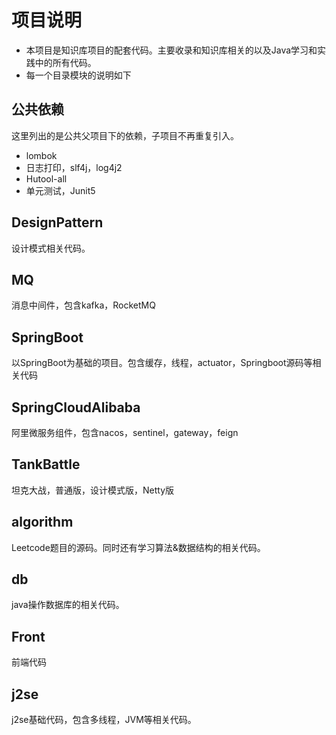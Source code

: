 # 项目说明
- 本项目是知识库项目的配套代码。主要收录和知识库相关的以及Java学习和实践中的所有代码。
- 每一个目录模块的说明如下



## 公共依赖

这里列出的是公共父项目下的依赖，子项目不再重复引入。

- lombok
- 日志打印，slf4j，log4j2
- Hutool-all
- 单元测试，Junit5



## DesignPattern

设计模式相关代码。



## MQ

消息中间件，包含kafka，RocketMQ



## SpringBoot

以SpringBoot为基础的项目。包含缓存，线程，actuator，Springboot源码等相关代码



## SpringCloudAlibaba

阿里微服务组件，包含nacos，sentinel，gateway，feign



## TankBattle

坦克大战，普通版，设计模式版，Netty版



## algorithm

Leetcode题目的源码。同时还有学习算法&数据结构的相关代码。



## db

java操作数据库的相关代码。



## Front

前端代码



## j2se

j2se基础代码，包含多线程，JVM等相关代码。
